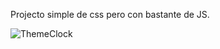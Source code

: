 Projecto simple de css pero con bastante de JS.

![ThemeClock](https://github.com/ezomoza/Theme-clock/assets/114027093/ee14cebe-98c5-44ee-866e-ea1eb12dec38)
